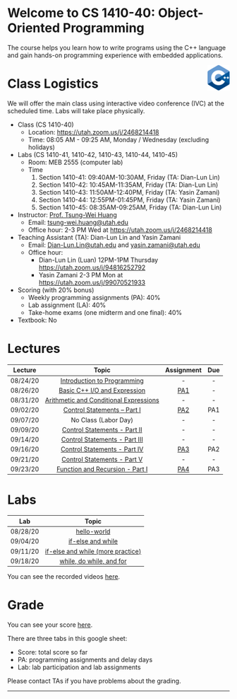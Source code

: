 # Welcome to CS 1410-40: Object-Oriented Programming

The course helps you learn how to write programs using the C++ language and gain hands-on programming experience with embedded applications.

<img align="right" width="10%" src="images/course-image.png">

# Class Logistics

We will offer the main class using interactive video conference (IVC) at the scheduled time. Labs will take place physically.

+ Class (CS 1410-40)
  + Location: https://utah.zoom.us/j/2468214418
  + Time: 08:05 AM - 09:25 AM, Monday / Wednesday (excluding holidays)
+ Labs (CS 1410-41, 1410-42, 1410-43, 1410-44, 1410-45)
  + Room: MEB 2555 (computer lab)
  + Time
    1. Section 1410-41: 09:40AM-10:30AM, Friday (TA: Dian-Lun Lin)
    2. Section 1410-42: 10:45AM-11:35AM, Friday (TA: Dian-Lun Lin)
    3. Section 1410-43: 11:50AM-12:40PM, Friday (TA: Yasin Zamani)
    4. Section 1410-44: 12:55PM-01:45PM, Friday (TA: Yasin Zamani)
    5. Section 1410-45: 08:35AM-09:25AM, Friday (TA: Dian-Lun Lin)
+ Instructor: [Prof. Tsung-Wei Huang][Tsung-Wei Huang]
  + Email: tsung-wei.huang@utah.edu
  + Office hour: 2-3 PM Wed at https://utah.zoom.us/j/2468214418
+ Teaching Assistant (TA): Dian-Lun Lin and Yasin Zamani
  + Email: Dian-Lun.Lin@utah.edu and yasin.zamani@utah.edu
  + Office hour: 
    + Dian-Lun Lin (Luan) 12PM-1PM Thursday https://utah.zoom.us/j/94816252792
    + Yasin Zamani 2-3 PM Mon at https://utah.zoom.us/j/99070521933
+ Scoring (with 20% bonus)
  + Weekly programming assignments (PA): 40%
  + Lab assignment (LA): 40%
  + Take-home exams (one midterm and one final): 40%
+ Textbook: No

# Lectures

| Lecture  | Topic | Assignment | Due | 
| :-:      | :-:   | :-:        | :-: |
| 08/24/20 | [Introduction to Programming](slides/lecture1.pdf) | - | - |
| 08/26/20 | [Basic C++ I/O and Expression](slides/lecture2.pdf) | [PA1](PAs/PA1.pdf) | - |
| 08/31/20 | [Arithmetic and Conditional Expressions](slides/lecture3.pdf) | - | - |
| 09/02/20 | [Control Statements – Part I](slides/lecture4.pdf) | [PA2](PAs/PA2.docx) | PA1 |
| 09/07/20 | No Class (Labor Day) | - | - |
| 09/09/20 | [Control Statements - Part II](slides/lecture5.pdf) | - | - |
| 09/14/20 | [Control Statements - Part III](slides/lecture6.pdf) | - | - |
| 09/16/20 | [Control Statements - Part IV](slides/lecture7.pdf) | [PA3](PAs/PA3.docx) | PA2 |
| 09/21/20 | [Control Statements - Part V](slides/lecture8.pdf) | - | - |
| 09/23/20 | [Function and Recursion - Part I](slides/lecture9.pdf) | [PA4](PAs/PA4.docx) | PA3 |


# Labs

| Lab      | Topic  | 
| :-:      | :-:    |
| 08/28/20 | [hello-world](slides/lab1.pdf) |
| 09/04/20 | [if-else and while](slides/lab2.pdf) |
| 09/11/20 | [if-else and while (more practice)](slides/lab3.pdf) |
| 09/18/20 | [while, do while, and for](slides/lab4.pdf) |

You can see the recorded videos [here](https://drive.google.com/drive/folders/1c9fMvwfvJnQfWsZUFm2NRy-xG5Djwnjw?usp=sharing).

# Grade
You can see your score [here](https://docs.google.com/spreadsheets/d/1r_s8rTj0ZN3Cjue0thxIUwbBcUs3E3MJUH_3nHDccRE/edit?usp=sharing).

There are three tabs in this google sheet:
+ Score: total score so far
+ PA: programming assignments and delay days
+ Lab: lab participation and lab assignments

Please contact TAs if you have problems about the grading.

---

[Tsung-Wei Huang]:    https://tsung-wei-huang.github.io/


